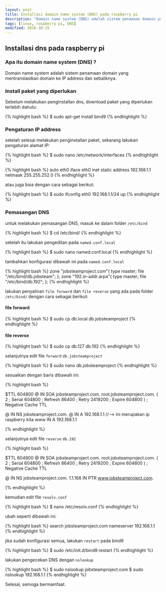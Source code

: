 ```yaml
---
layout: post
title: Installasi domain name system (DNS) pada raspberry pi
description: "Domain name system (DNS) adalah sistem penamaan domain yang mentranslasikan domain ke IP address dan sebaliknya"
tags: [linux, raspberry pi, DNS]
modified: 2016-10-25
---
```


## Installasi dns pada raspberry pi

### Apa itu domain name system (DNS) ?

Domain name system adalah sistem penamaan domain yang mentranslasikan domain ke IP address dan sebaliknya.

### Install paket yang diperlukan
 
Sebelum melakukan penginstallan dns, download paket yang diperlukan terlebih dahulu:

{% highlight bash %}
$ sudo apt-get install bind9
{% endhighlight %}

### Pengaturan IP address

setelah selesai melakukan penginstallan paket, sekarang lakukan pengaturan alamat IP:

{% highlight bash %}
$ sudo nano /etc/network/interfaces
{% endhighlight %}

{% highlight bash %}
auto eth0
iface eth0 inet static
address 192.168.1.1
netmask 255.255.252.0
{% endhighlight %}

atau juga bisa dengan cara sebagai berikut:

{% highlight bash %}
$ sudo ifconfig eth0 192.168.1.1/24 up
{% endhighlight %}

### Pemasangan DNS

untuk melakukan pemasangan DNS, masuk ke dalam folder `/etc/bind`

{% highlight bash %}
$ cd /etc/bind/
{% endhighlight %}

setelah itu lakukan pengeditan pada `named.conf.local`

{% highlight bash %}
$ sudo nano named.conf.local
{% endhighlight %}

tambahkan konfigurasi dibawah ini pada `named.conf.local`

{% highlight bash %}
    zone "jobsteamproject.com"{
            type master;
            file "/etc/bind/db.jobsteam";
            };
    zone "192.in-addr.arpa"{
            type master;
            file "/etc/bind/db.192";
            };
{% endhighlight %}

lakukan penyalinan `file forward` dan `file reverse` yang ada pada folder `/etc/bind/` dengan cara sebagai berikut:

#### file forward
{% highlight bash %}
$ sudo cp db.local db.jobsteamproject
{% endhighlight %}

#### file reverse
{% highlight bash %}
$ sudo cp db.127 db.192
{% endhighlight %}

selanjutnya edit file `forward` `db.jobsteamproject`

{% highlight bash %}
$ sudo nano db.jobsteamproject
{% endhighlight %}

sesuaikan dengan baris dibawah ini:

{% highlight bash %}

$TTL                    604800
@       IN              SOA             jobsteamproject.com. root.jobsteamproject.com. (
                        2               ; Serial
                        604800          ; Refresh
                        86400           ; Retry
                        2419200         ; Expire
                        604800 )        ; Negative Cache TTL

@        IN     NS      jobsteamproject.com.
@        IN     A       192.168.1.1   //--> ini merupakan ip raspberry kita
www      IN     A       192.168.1.1
    
{% endhighlight %}    

selanjutnya edit file `reverse` `db.192`

{% highlight bash %}

$TTL                    604800
@       IN              SOA             jobsteamproject.com. root.jobsteamproject.com. (
                        2               ; Serial
                        604800          ; Refresh
                        86400           ; Retry
                        2419200         ; Expire
                        604800 )        ; Negative Cache TTL

@        IN     NS      jobsteamproject.com.
1.1.168  IN     PTR     www.jobsteamproject.com.
    
{% endhighlight %}

kemudian edit file `resolv.conf`

{% highlight bash %}
$ nano /etc/resolv.conf
{% endhighlight %}

ubah seperti dibawah ini:

{% highlight bash %}
search jobsteamproject.com
nameserver 192.168.1.1
{% endhighlight %}

jika sudah konfigurasi semua, lakukan `restart` pada bind9

{% highlight bash %}
$ sudo /etc/init.d/bind9 restart
{% endhighlight %}

lakukan pengecekan DNS dengan `nslookup`

{% highlight bash %}
$ sudo nslookup jobsteamproject.com
$ sudo nslookup 192.168.1.1
{% endhighlight %}

Selesai, semoga bermamfaat.
